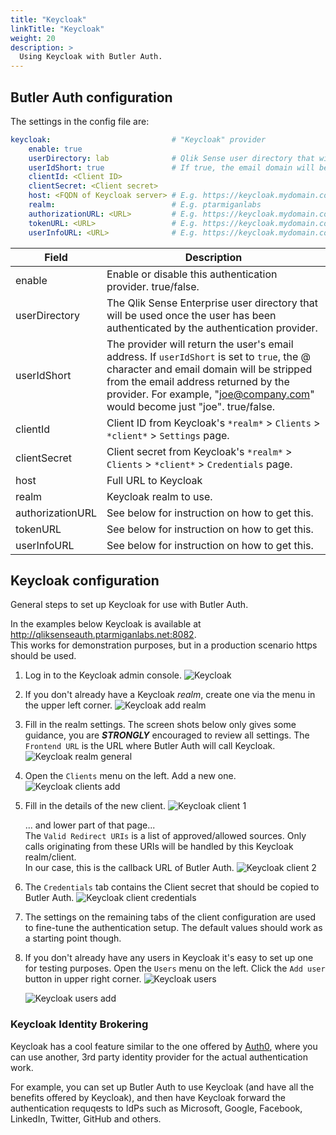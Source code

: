 ```yaml
---
title: "Keycloak"
linkTitle: "Keycloak"
weight: 20
description: >
  Using Keycloak with Butler Auth.
---
```

## Butler Auth configuration

The settings in the config file are:

```yaml
keycloak:                           # "Keycloak" provider
    enable: true
    userDirectory: lab              # Qlik Sense user directory that will be used for the authenticated user
    userIdShort: true               # If true, the email domain will be removed. I.e. "joe.smith@domain.com" will be changed to "joe.smith".
    clientId: <Client ID>
    clientSecret: <Client secret>
    host: <FQDN of Keycloak server> # E.g. https://keycloak.mydomain.com
    realm:                          # E.g. ptarmiganlabs
    authorizationURL: <URL>         # E.g. https://keycloak.mydomain.com/auth/realms/<myrealm>/protocol/openid-connect/auth
    tokenURL: <URL>                 # E.g. https://keycloak.mydomain.com/auth/realms/<myrealm>/protocol/openid-connect/token
    userInfoURL: <URL>              # E.g. https://keycloak.mydomain.com/auth/realms/<myrealm>/protocol/openid-connect/userinfo
```

| Field | Description |
|-|-|
| enable | Enable or disable this authentication provider. true/false. |
| userDirectory | The Qlik Sense Enterprise user directory that will be used once the user has been authenticated by the authentication provider. |
| userIdShort | The provider will return the user's email address. If `userIdShort` is set to `true`, the @ character and email domain will be stripped from the email address returned by the provider. For example, "joe@company.com" would become just "joe". true/false. |
| clientId | Client ID from Keycloak's `*realm*` > `Clients` > `*client*` > `Settings` page. |
| clientSecret | Client secret from Keycloak's `*realm*` > `Clients` > `*client*` > `Credentials` page. |
| host | Full URL to Keycloak |
| realm | Keycloak realm to use. |
| authorizationURL | See below for instruction on how to get this. |
| tokenURL | See below for instruction on how to get this. |
| userInfoURL | See below for instruction on how to get this. |

## Keycloak configuration

General steps to set up Keycloak for use with Butler Auth.  

In the examples below Keycloak is available at http://qliksenseauth.ptarmiganlabs.net:8082.  
This works for demonstration purposes, but in a production scenario https should be used.

1. Log in to the Keycloak admin console.
   ![Keycloak](keycloak.png "Keycloak")
2. If you don't already have a Keycloak *realm*, create one via the menu in the upper left corner.
   ![Keycloak add realm](keycloak-addrealm-1.png "Keycloak add realm")
3. Fill in the realm settings. The screen shots below only gives some guidance, you are ***STRONGLY*** encouraged to review all settings. The `Frontend URL` is the URL where Butler Auth will call Keycloak.
   ![Keycloak realm general](keycloak-general-1.png "Keycloak realm general")
4. Open the `Clients` menu on the left. Add a new one.
   ![Keycloak clients add](keycloak-clients-add-1.png "Keycloak clients add")
5. Fill in the details of the new client.
   ![Keycloak client 1](keycloak-client-config-1.png "Keycloak client 1")

   ... and lower part of that page...  
   The `Valid Redirect URIs` is a list of approved/allowed sources. Only calls originating from these URIs will be handled by this Keycloak realm/client.  
   In our case, this is the callback URL of Butler Auth.
   ![Keycloak client 2](keycloak-client-config-2.png "Keycloak client 2")
6. The `Credentials` tab contains the Client secret that should be copied to Butler Auth.
   ![Keycloak client credentials](keycloak-client-config-credentials-1.png "Keycloak client credentials")
7. The settings on the remaining tabs of the client configuration are used to fine-tune the authentication setup. The default values should work as a starting point though.
8. If you don't already have any users in Keycloak it's easy to set up one for testing purposes.
   Open the `Users` menu on the left. Click the `Add user` button in upper right corner. 
   ![Keycloak users](keycloak-users-1.png "Keycloak users")

   ![Keycloak users add](keycloak-users-add-1.png "Keycloak users add")

### Keycloak Identity Brokering

Keycloak has a cool feature similar to the one offered by [Auth0](/docs/examples/auth-providers/auth0), where you can use another, 3rd party identity provider for the actual authentication work.

For example, you can set up Butler Auth to use Keycloak (and have all the benefits offered by Keycloak), and then have Keycloak forward the authentication requqests to IdPs such as Microsoft, Google, Facebook, LinkedIn, Twitter, GitHub and others. 